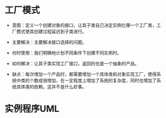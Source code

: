 # 工厂模式

- 意图：定义一个创建对象的接口，让其子类自己决定实例化哪一个工厂类，工厂模式使其创建过程延迟到子类进行。

- 主要解决：主要解决接口选择的问题。

- 何时使用：我们明确地计划不同条件下创建不同实例时。

- 如何解决：让其子类实现工厂接口，返回的也是一个抽象的产品。

- 缺点：每次增加一个产品时，都需要增加一个具体类和对象实现工厂，使得系统中类的个数成倍增加，在一定程度上增加了系统的复杂度，同时也增加了系统具体类的依赖。这并不是什么好事。

# 实例程序UML 


